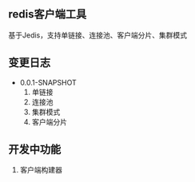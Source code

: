 ## redis客户端工具
基于Jedis，支持单链接、连接池、客户端分片、集群模式

## 变更日志
* 0.0.1-SNAPSHOT
  1. 单链接
  2. 连接池
  3. 集群模式
  4. 客户端分片  
## 开发中功能
  1. 客户端构建器

